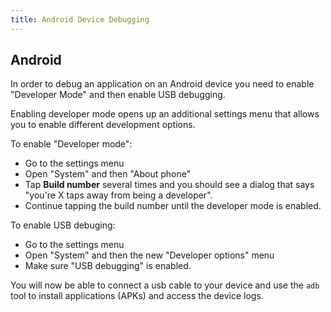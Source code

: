 ```yaml
---
title: Android Device Debugging
---
```


## Android

In order to debug an application on an Android device you need to enable "Developer Mode" and then enable USB debugging.

Enabling developer mode opens up an additional settings menu that allows you to enable different development options.

To enable "Developer mode":

- Go to the settings menu 
- Open "System" and then "About phone"
- Tap **Build number** several times and you should see a dialog that says "you're X taps away from being a developer".
- Continue tapping the build number until the developer mode is enabled. 

To enable USB debuging:

- Go to the settings menu
- Open "System" and then the new "Developer options" menu
- Make sure "USB debugging" is enabled.


You will now be able to connect a usb cable to your device and use the `adb` tool to install applications (APKs) and access the device logs. 








